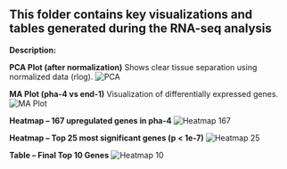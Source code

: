 ## This folder contains key visualizations and tables generated during the RNA-seq analysis
**Description:**

**PCA Plot (after normalization)**
Shows clear tissue separation using normalized data (rlog).
![PCA](figures/Pca_plot.png)

**MA Plot (pha-4 vs end-1)**
Visualization of differentially expressed genes.
![MA Plot](figures/ma_plot_pha4_vs_end1.png)

**Heatmap – 167 upregulated genes in pha-4**
![Heatmap 167](figures/heatmap_upregulated_167.png)

**Heatmap – Top 25 most significant genes (p < 1e-7)**
![Heatmap 25](figures/heatmap_top25.png)

**Table – Final Top 10 Genes**
![Heatmap 10](figures/heatmap_top1.png)
